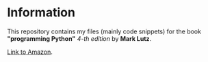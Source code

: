 # Information
This repository contains my files (mainly code snippets) for the book **"programming Python"** *4-th edition* by **Mark Lutz**.

[Link to Amazon](https://www.amazon.com/Programming-Python-Mark-Lutz/dp/1565921976).
